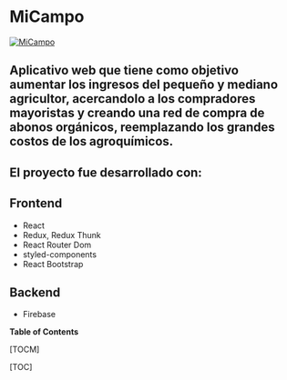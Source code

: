 # MiCampo

[![MiCampo](https://res.cloudinary.com/villalbad10/image/upload/v1657638689/micampo/IMG_1657638185108_1_o8gzy3.png "MiCampo")](https://res.cloudinary.com/villalbad10/image/upload/v1657638689/micampo/IMG_1657638185108_1_o8gzy3.png "MiCampo")

Aplicativo web que tiene como objetivo aumentar los ingresos del pequeño y mediano agricultor, acercandolo a los compradores mayoristas y creando una red de compra de abonos orgánicos, reemplazando los grandes costos de los agroquímicos. 
------------
## El proyecto fue desarrollado con:

## Frontend
-  React
-  Redux, Redux  Thunk
-  React Router Dom
-  styled-components
-  React Bootstrap


## Backend
- Firebase

**Table of Contents**

[TOCM]

[TOC]
